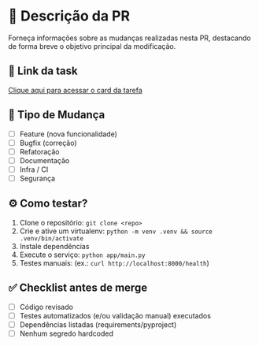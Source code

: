 # 📌 Descrição da PR
Forneça informações sobre as mudanças realizadas nesta PR, destacando de forma breve o objetivo principal da modificação.

## 🔗 Link da task
[Clique aqui para acessar o card da tarefa](link...)

## 📝 Tipo de Mudança
- [ ] Feature (nova funcionalidade)
- [ ] Bugfix (correção)
- [ ] Refatoração
- [ ] Documentação
- [ ] Infra / CI
- [ ] Segurança

## ⚙️ Como testar?
1. Clone o repositório: `git clone <repo>`
2. Crie e ative um virtualenv: `python -m venv .venv && source .venv/bin/activate`
3. Instale dependências
4. Execute o serviço: `python app/main.py`
5. Testes manuais: (ex.: `curl http://localhost:8000/health`)


## ✅ Checklist antes de merge
- [ ] Código revisado
- [ ] Testes automatizados (e/ou validação manual) executados
- [ ] Dependências listadas (requirements/pyproject)
- [ ] Nenhum segredo hardcoded
